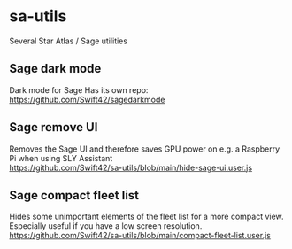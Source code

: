 # sa-utils
Several Star Atlas / Sage utilities

## Sage dark mode
Dark mode for Sage
Has its own repo: https://github.com/Swift42/sagedarkmode

## Sage remove UI
Removes the Sage UI and therefore saves GPU power on e.g. a Raspberry Pi when using SLY Assistant\
https://github.com/Swift42/sa-utils/blob/main/hide-sage-ui.user.js

## Sage compact fleet list
Hides some unimportant elements of the fleet list for a more compact view.
Especially useful if you have a low screen resolution.\
https://github.com/Swift42/sa-utils/blob/main/compact-fleet-list.user.js
